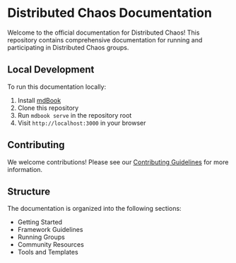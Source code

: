 # Distributed Chaos Documentation

Welcome to the official documentation for Distributed Chaos! This repository contains comprehensive documentation for running and participating in Distributed Chaos groups.

## Local Development

To run this documentation locally:

1. Install [mdBook](https://rust-lang.github.io/mdBook/guide/installation.html)
2. Clone this repository
3. Run `mdbook serve` in the repository root
4. Visit `http://localhost:3000` in your browser

## Contributing

We welcome contributions! Please see our [Contributing Guidelines](CONTRIBUTING.md) for more information.

## Structure

The documentation is organized into the following sections:

- Getting Started
- Framework Guidelines
- Running Groups
- Community Resources
- Tools and Templates
